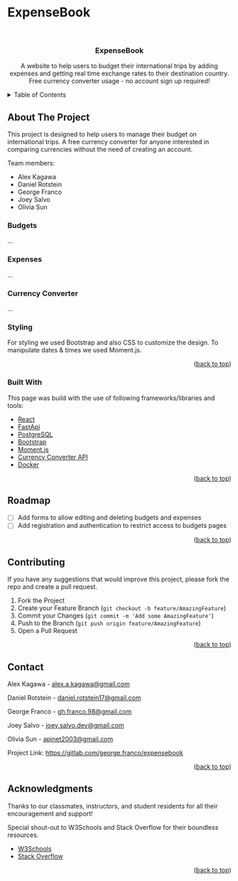 # ExpenseBook


<br />
<div align="center">

  <h3 align="center">ExpenseBook</h3>

  <p align="center">
    A website to help users to budget their international trips by adding expenses and getting real time exchange rates to their destination country. 
    Free currency converter usage - no account sign up required!
  </p>
</div>


<details>
  <summary>Table of Contents</summary>
  <ol>
    <li>
      <a href="#about-the-project">About The Project</a>
      <ul>
        <li><a href="#built-with">Built With</a></li>
      </ul>
    </li>
    <li><a href="#roadmap">Roadmap</a></li>
    <li><a href="#contributing">Contributing</a></li>
    <li><a href="#contact">Contact</a></li>
    <li><a href="#acknowledgments">Acknowledgments</a></li>
  </ol>
</details>


## About The Project

This project is designed to help users to manage their budget on international trips. A free currency converter for anyone interested in comparing currencies without the need of creating an account.

Team members:

- Alex Kagawa
- Daniel Rotstein
- George Franco
- Joey Salvo
- Olivia Sun


### Budgets

...


### Expenses

...


### Currency Converter

...


### Styling

For styling we used Bootstrap and also CSS to customize the design.
To manipulate dates & times we used Moment.js.

<p align="right">(<a href="#readme-top">back to top</a>)</p>

### Built With

This page was build with the use of following frameworks/libraries and tools:

- [React][react-url]
- [FastApi][fastapi-url]
- [PostgreSQL][postgresql-url]
- [Bootstrap][bootstrap-url]
- [Moment.js][moment.js-url]
- [Currency Converter API][currency-converter-url]
- [Docker][docker-url]

<p align="right">(<a href="#readme-top">back to top</a>)</p>


## Roadmap

- [ ] Add forms to allow editing and deleting budgets and expenses 
- [ ] Add registration and authentication to restrict access to budgets pages

<p align="right">(<a href="#readme-top">back to top</a>)</p>


## Contributing

If you have any suggestions that would improve this project, please fork the repo and create a pull request.

1. Fork the Project
2. Create your Feature Branch (`git checkout -b feature/AmazingFeature`)
3. Commit your Changes (`git commit -m 'Add some AmazingFeature'`)
4. Push to the Branch (`git push origin feature/AmazingFeature`)
5. Open a Pull Request

<p align="right">(<a href="#readme-top">back to top</a>)</p>


## Contact

Alex Kagawa - alex.a.kagawa@gmail.com

Daniel Rotstein - daniel.rotstein17@gmail.com

George Franco - gh.franco.98@gmail.com

Joey Salvo - joey.salvo.dev@gmail.com

Olivia Sun - apinet2003@gmail.com

Project Link: https://gitlab.com/george.franco/expensebook

<p align="right">(<a href="#readme-top">back to top</a>)</p>


## Acknowledgments

Thanks to our classmates, instructors, and student residents for all their encouragement and support!

Special shout-out to W3Schools and Stack Overflow for their boundless resources.

- [W3Schools](https://w3schools.com/)
- [Stack Overflow](https://stackoverflow.com/)

<p align="right">(<a href="#readme-top">back to top</a>)</p>

[react-url]: https://reactjs.org/
[fastapi-url]: https://fastapi.tiangolo.com/
[postgresql-url]: https://www.postgresql.org/
[bootstrap-url]: https://getbootstrap.com
[moment.js-url]: https://momentjs.com/
[currency-converter-url]: https://exchangerate.host/
[docker-url]: https://docker.com/
